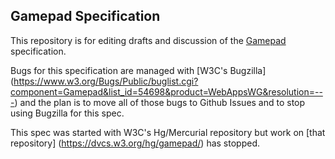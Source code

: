 Gamepad Specification
---------------------

This repository is for editing drafts and discussion of the
[Gamepad](https://w3c.github.io/gamepad/gamepad.html) specification.

Bugs for this specification are managed with [W3C's Bugzilla] (https://www.w3.org/Bugs/Public/buglist.cgi?component=Gamepad&list_id=54698&product=WebAppsWG&resolution=---) and the plan is to move all of those bugs to Github Issues and to stop using Bugzilla for this spec.

This spec was started with W3C's Hg/Mercurial repository but work on 
[that repository] (https://dvcs.w3.org/hg/gamepad/) has stopped.
